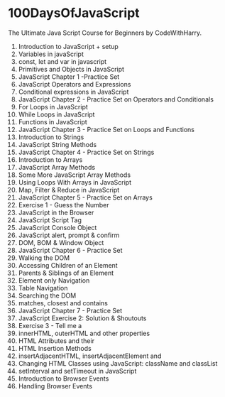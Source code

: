 # 100DaysOfJavaScript
The Ultimate Java Script Course for Beginners by CodeWithHarry.
01. Introduction to JavaScript + setup
02. Variables in javaScript
03. const, let and var in javascript
04. Primitives and Objects in JavaScript
05. JavaScript Chapter 1 -Practice Set
06. JavaScript Operators and Expressions
07. Conditional expressions in JavaScript
08. JavaScript Chapter 2 - Practice Set on Operators and Conditionals 
09. For Loops in JavaScript
10. While Loops in JavaScript
11. Functions in JavaScript
12. JavaScript Chapter 3 - Practice Set on Loops and Functions
13. Introduction to Strings
14. JavaScript String Methods
15. JavaScript Chapter 4 - Practice Set on Strings
16. Introduction to Arrays
17. JavaScript Array Methods
18. Some More JavaScript Array Methods
19. Using Loops With Arrays in JavaScript
20. Map, Filter & Reduce in JavaScript
21. JavaScript Chapter 5 - Practice Set on Arrays
22. Exercise 1 - Guess the Number
23. JavaScript in the Browser
24. JavaScript Script Tag
25. JavaScript Console Object
27. JavaScript alert, prompt & confirm
28. DOM, BOM & Window Object
29. JavaScript Chapter 6 - Practice Set
31. Walking the DOM
32. Accessing Children of an Element
33. Parents & Siblings of an Element
34. Element only Navigation 
35. Table Navigation
36. Searching the DOM
37. matches, closest and contains
38. JavaScript Chapter 7 - Practice Set
39. JavaScript Exercise 2: Solution & Shoutouts
40. Exercise 3 - Tell me a 
41. innerHTML, outerHTML and other properties
42. HTML Attributes and their 
43. HTML Insertion Methods
44. insertAdjacentHTML, insertAdjacentElement and 
45. Changing HTML Classes using JavaScript: className and classList
46. setInterval and setTimeout in JavaScript 
47. Introduction to Browser Events 
48. Handling Browser Events